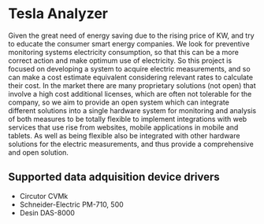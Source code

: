# Tesla Analyzer

Given the great need of energy saving due to the rising price of KW, and try to educate the consumer smart energy companies. 
We look for preventive monitoring systems electricity consumption, so that this can be a more correct action and make optimum 
use of electricity. 
So this project is focused on developing a system to acquire electric measurements, and so can make a cost estimate equivalent 
considering relevant rates to calculate their cost. In the market there are many proprietary solutions (not open) that involve 
a high cost additional licenses, which are often not tolerable for the company, so we aim to provide an open system which can 
integrate different solutions into a single hardware system for monitoring and analysis of both measures to be totally flexible 
to implement integrations with web services that use rise from websites, mobile applications in mobile and tablets. As well as 
being flexible also be integrated with other hardware solutions for the electric measurements, and thus provide a comprehensive 
and open solution. 

## Supported data adquisition device drivers 

* Circutor CVMk
* Schneider-Electric PM-710, 500
* Desin DAS-8000
